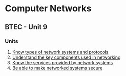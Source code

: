 # Computer Networks

## BTEC - Unit 9

### Units
1. [Know types of network systems and protocols](https://github.com/Keshavdulal/btec-computer-networks-notes/tree/master/9-cn/u1/)
1. [Understand the key components used in networking](https://github.com/Keshavdulal/btec-computer-networks-notes/tree/master/9-cn/u2/)
1. [Know the services provided by network systems](https://github.com/Keshavdulal/btec-computer-networks-notes/tree/master/9-cn/u3/)
1. [Be able to make networked systems secure](https://github.com/Keshavdulal/btec-computer-networks-notes/tree/master/9-cn/u4/)